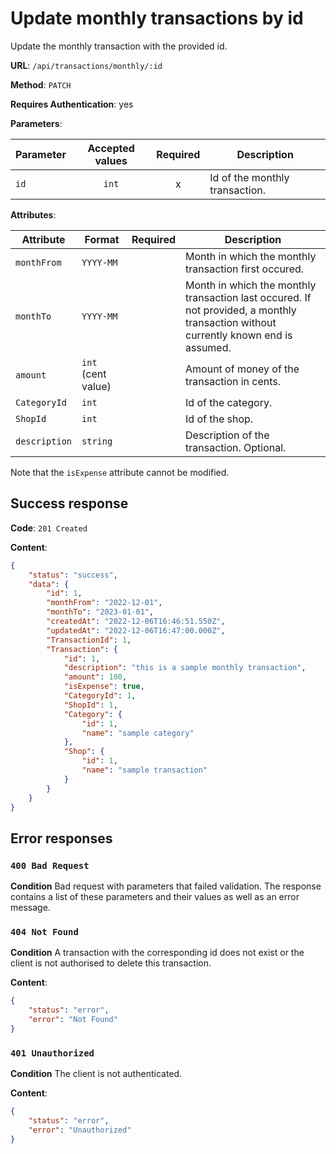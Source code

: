 # Update monthly transactions by id

Update the monthly transaction with the provided id.

**URL**: `/api/transactions/monthly/:id`

**Method**: `PATCH`

**Requires Authentication**: yes

**Parameters**:

| Parameter | Accepted values | Required | Description                    |
| --------- | :-------------: | :------: | ------------------------------ |
| `id`      |      `int`      |    x     | Id of the monthly transaction. |

**Attributes**:

| Attribute     | Format             | Required | Description                                                                                                                         |
| ------------- | ------------------ | :------: | ----------------------------------------------------------------------------------------------------------------------------------- |
| `monthFrom`   | `YYYY-MM`          |          | Month in which the monthly transaction first occured.                                                                               |
| `monthTo`     | `YYYY-MM`          |          | Month in which the monthly transaction last occured. If not provided, a monthly transaction without currently known end is assumed. |
| `amount`      | `int` (cent value) |          | Amount of money of the transaction in cents.                                                                                        |
| `CategoryId`  | `int`              |          | Id of the category.                                                                                                                 |
| `ShopId`      | `int`              |          | Id of the shop.                                                                                                                     |
| `description` | `string`           |          | Description of the transaction. Optional.                                                                                           |

Note that the `isExpense` attribute cannot be modified.

## Success response

**Code**: `201 Created`

**Content**:

```json
{
    "status": "success",
    "data": {
        "id": 1,
        "monthFrom": "2022-12-01",
        "monthTo": "2023-01-01",
        "createdAt": "2022-12-06T16:46:51.550Z",
        "updatedAt": "2022-12-06T16:47:00.000Z",
        "TransactionId": 1,
        "Transaction": {
            "id": 1,
            "description": "this is a sample monthly transaction",
            "amount": 100,
            "isExpense": true,
            "CategoryId": 1,
            "ShopId": 1,
            "Category": {
                "id": 1,
                "name": "sample category"
            },
            "Shop": {
                "id": 1,
                "name": "sample transaction"
            }
        }
    }
}
```

## Error responses

### `400 Bad Request`

**Condition**
Bad request with parameters that failed validation. The response contains a list of these parameters and their values as well as an error message.

### `404 Not Found`

**Condition**
A transaction with the corresponding id does not exist or the client is not authorised to delete this transaction.

**Content**:

```json
{
    "status": "error",
    "error": "Not Found"
}
```

### `401 Unauthorized`

**Condition**
The client is not authenticated.

**Content**:

```json
{
    "status": "error",
    "error": "Unauthorized"
}
```
